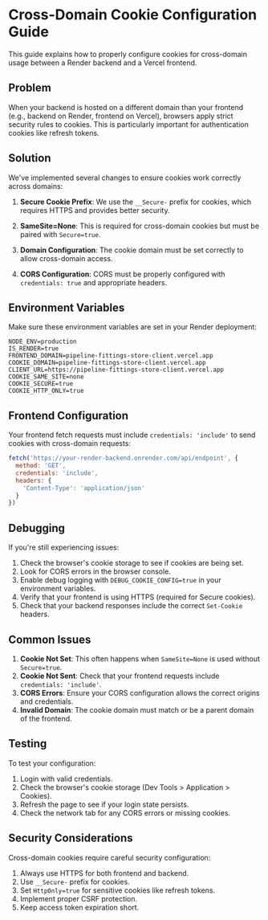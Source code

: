 # Cross-Domain Cookie Configuration Guide

This guide explains how to properly configure cookies for cross-domain usage between a Render backend and a Vercel frontend.

## Problem

When your backend is hosted on a different domain than your frontend (e.g., backend on Render, frontend on Vercel), browsers apply strict security rules to cookies. This is particularly important for authentication cookies like refresh tokens.

## Solution

We've implemented several changes to ensure cookies work correctly across domains:

1. **Secure Cookie Prefix**: We use the `__Secure-` prefix for cookies, which requires HTTPS and provides better security.

2. **SameSite=None**: This is required for cross-domain cookies but must be paired with `Secure=true`.

3. **Domain Configuration**: The cookie domain must be set correctly to allow cross-domain access.

4. **CORS Configuration**: CORS must be properly configured with `credentials: true` and appropriate headers.

## Environment Variables

Make sure these environment variables are set in your Render deployment:

```
NODE_ENV=production
IS_RENDER=true
FRONTEND_DOMAIN=pipeline-fittings-store-client.vercel.app
COOKIE_DOMAIN=pipeline-fittings-store-client.vercel.app
CLIENT_URL=https://pipeline-fittings-store-client.vercel.app
COOKIE_SAME_SITE=none
COOKIE_SECURE=true
COOKIE_HTTP_ONLY=true
```

## Frontend Configuration

Your frontend fetch requests must include `credentials: 'include'` to send cookies with cross-domain requests:

```javascript
fetch('https://your-render-backend.onrender.com/api/endpoint', {
  method: 'GET',
  credentials: 'include',
  headers: {
    'Content-Type': 'application/json'
  }
})
```

## Debugging

If you're still experiencing issues:

1. Check the browser's cookie storage to see if cookies are being set.
2. Look for CORS errors in the browser console.
3. Enable debug logging with `DEBUG_COOKIE_CONFIG=true` in your environment variables.
4. Verify that your frontend is using HTTPS (required for Secure cookies).
5. Check that your backend responses include the correct `Set-Cookie` headers.

## Common Issues

1. **Cookie Not Set**: This often happens when `SameSite=None` is used without `Secure=true`.
2. **Cookie Not Sent**: Check that your frontend requests include `credentials: 'include'`.
3. **CORS Errors**: Ensure your CORS configuration allows the correct origins and credentials.
4. **Invalid Domain**: The cookie domain must match or be a parent domain of the frontend.

## Testing

To test your configuration:

1. Login with valid credentials.
2. Check the browser's cookie storage (Dev Tools > Application > Cookies).
3. Refresh the page to see if your login state persists.
4. Check the network tab for any CORS errors or missing cookies.

## Security Considerations

Cross-domain cookies require careful security configuration:

1. Always use HTTPS for both frontend and backend.
2. Use `__Secure-` prefix for cookies.
3. Set `HttpOnly=true` for sensitive cookies like refresh tokens.
4. Implement proper CSRF protection.
5. Keep access token expiration short.
